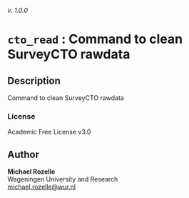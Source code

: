 _v. 1.0.0_  

`cto_read` : Command to clean SurveyCTO rawdata
===============================================

Description
-----------

Command to clean SurveyCTO rawdata

### License
Academic Free License v3.0

Author
------

**Michael Rozelle**  
Wageningen University and Research  
michael.rozelle@wur.nl  
